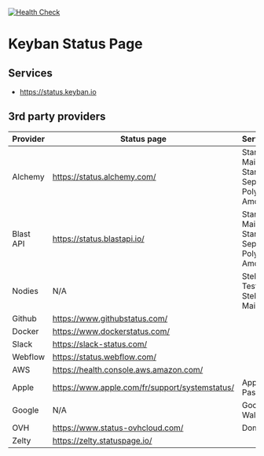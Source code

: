[![Health Check](../../actions/workflows/health-check.yml/badge.svg)](../../actions/workflows/health-check.yml)

# Keyban Status Page

## Services

- <https://status.keyban.io>

## 3rd party providers

| Provider  | Status page                                      | Services                                         |
| --------- | ------------------------------------------------ | ------------------------------------------------ |
| Alchemy   | <https://status.alchemy.com/>                    | Starknet Mainnet, Starknet Sepolia, Polygon Amoy |
| Blast API | <https://status.blastapi.io/>                    | Starknet Mainnet, Starknet Sepolia, Polygon Amoy |
| Nodies    | N/A                                              | Stellar Testnet, Stellar Mainnet                 |
| Github    | <https://www.githubstatus.com/>                  |                                                  |
| Docker    | <https://www.dockerstatus.com/>                  |                                                  |
| Slack     | <https://slack-status.com/>                      |                                                  |
| Webflow   | <https://status.webflow.com/>                    |                                                  |
| AWS       | <https://health.console.aws.amazon.com/>         |                                                  |
| Apple     | <https://www.apple.com/fr/support/systemstatus/> | Apple Pass                                       |
| Google    | N/A                                              | Google Wallet                                    |
| OVH       | <https://www.status-ovhcloud.com/>               | Domain                                           |
| Zelty     | <https://zelty.statuspage.io/>                   |                                                  |
